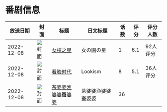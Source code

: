 # 番剧信息

|放送日期|封面|标题|日文标题|话数|评分|评分人数|
|---|---|---|---|---|---|---|
|2022-12-08|![封面](https://lain.bgm.tv/pic/cover/c/a5/69/394630_Dcog4.jpg)|[女校之星](https://bangumi.tv/subject/394630)|女の園の星|1|6.1|92人评分|
|2022-12-08|![封面](https://lain.bgm.tv/pic/cover/c/59/37/402749_rK0Q6.jpg)|[看脸时代](https://bangumi.tv/subject/402749)|Lookism|8|5.1|36人评分|
|2022-12-08|![封面](https://lain.bgm.tv/pic/cover/c/79/30/499390_46a4a.jpg)|[茶婆婆渔婆婆蚕婆婆](https://bangumi.tv/subject/499390)|茶婆婆渔婆婆蚕婆婆|36|||
